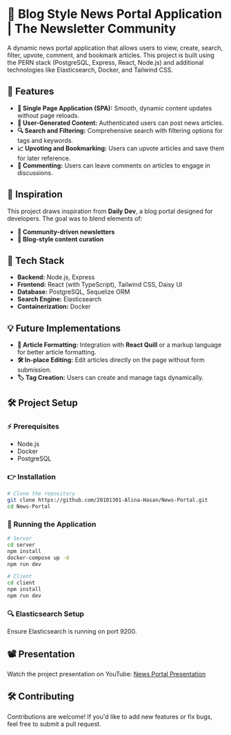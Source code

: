 # 📰 Blog Style News Portal Application | The Newsletter Community

A dynamic news portal application that allows users to view, create, search, filter, upvote, comment, and bookmark articles. This project is built using the PERN stack (PostgreSQL, Express, React, Node.js) and additional technologies like Elasticsearch, Docker, and Tailwind CSS.

## 🔧 Features

- **🔄 Single Page Application (SPA):** Smooth, dynamic content updates without page reloads.
- **🔑 User-Generated Content:** Authenticated users can post news articles.
- **🔍 Search and Filtering:** Comprehensive search with filtering options for tags and keywords.
- **📈 Upvoting and Bookmarking:** Users can upvote articles and save them for later reference.
- **💬 Commenting:** Users can leave comments on articles to engage in discussions.

## 🚀 Inspiration

This project draws inspiration from **Daily Dev**, a blog portal designed for developers. The goal was to blend elements of:

- **📢 Community-driven newsletters**
- **📳 Blog-style content curation**

## 🤖 Tech Stack

- **Backend:** Node.js, Express
- **Frontend:** React (with TypeScript), Tailwind CSS, Daisy UI
- **Database:** PostgreSQL, Sequelize ORM
- **Search Engine:** Elasticsearch
- **Containerization:** Docker

## 💡 Future Implementations

- **🔖 Article Formatting:** Integration with **React Quill** or a markup language for better article formatting.
- **🛠️ In-place Editing:** Edit articles directly on the page without form submission.
- **🏷️ Tag Creation:** Users can create and manage tags dynamically.

## 🛠️ Project Setup

### ⚡ Prerequisites

- Node.js
- Docker
- PostgreSQL

### 👉 Installation

```bash
# Clone the repository
git clone https://github.com/20101301-Alina-Hasan/News-Portal.git
cd News-Portal
```

### 🌟 Running the Application

```bash
# Server
cd server
npm install
docker-compose up -d
npm run dev

# Client
cd client
npm install
npm run dev
```

### 🔍 Elasticsearch Setup

Ensure Elasticsearch is running on port 9200.

## 📽️ Presentation

Watch the project presentation on YouTube: [News Portal Presentation](https://youtu.be/uZi9OCXpl5o)

## 🛠️ Contributing

Contributions are welcome! If you'd like to add new features or fix bugs, feel free to submit a pull request.
